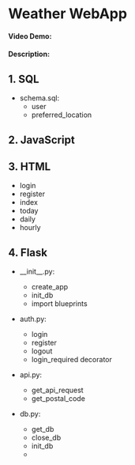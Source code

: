 # **Weather WebApp**
#### Video Demo: <URL HERE>
#### Description:

## 1. SQL
- schema.sql:
    - user
    - preferred_location
    
## 2. JavaScript

## 3. HTML
- login
- register
- index
- today
- daily
- hourly

## 4. Flask
- \_\_init\_\_.py:
    - create_app
    - init_db
    - import blueprints

- auth.py:
    - login
    - register
    - logout
    - login_required decorator

- api.py:
    - get_api_request
    - get_postal_code

- db.py:
    - get_db
    - close_db
    - init_db
    -
